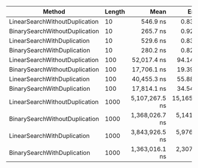 |                         Method | Length |           Mean |        Error |       StdDev |   Gen0 | Allocated |
|------------------------------- |------- |---------------:|-------------:|-------------:|-------:|----------:|
| LinearSearchWithoutDuplication |     10 |       546.9 ns |      0.83 ns |      0.64 ns |      - |         - |
| BinarySearchWithoutDuplication |     10 |       265.7 ns |      0.92 ns |      0.86 ns | 0.0210 |      88 B |
|    LinearSearchWithDuplication |     10 |       529.6 ns |      0.83 ns |      0.74 ns |      - |         - |
|    BinarySearchWithDuplication |     10 |       280.2 ns |      0.82 ns |      0.73 ns | 0.0210 |      88 B |
| LinearSearchWithoutDuplication |    100 |    52,017.4 ns |     94.14 ns |     83.45 ns |      - |         - |
| BinarySearchWithoutDuplication |    100 |    17,706.1 ns |     19.39 ns |     18.14 ns |      - |      88 B |
|    LinearSearchWithDuplication |    100 |    40,455.3 ns |     55.88 ns |     49.54 ns |      - |         - |
|    BinarySearchWithDuplication |    100 |    17,814.1 ns |     34.54 ns |     30.62 ns |      - |      88 B |
| LinearSearchWithoutDuplication |   1000 | 5,107,267.5 ns | 15,165.61 ns | 13,443.92 ns |      - |       7 B |
| BinarySearchWithoutDuplication |   1000 | 1,368,026.7 ns |  5,141.99 ns |  4,558.24 ns |      - |      90 B |
|    LinearSearchWithDuplication |   1000 | 3,843,926.5 ns |  5,976.06 ns |  5,297.62 ns |      - |       4 B |
|    BinarySearchWithDuplication |   1000 | 1,363,016.1 ns |  2,307.79 ns |  2,045.80 ns |      - |      90 B |
